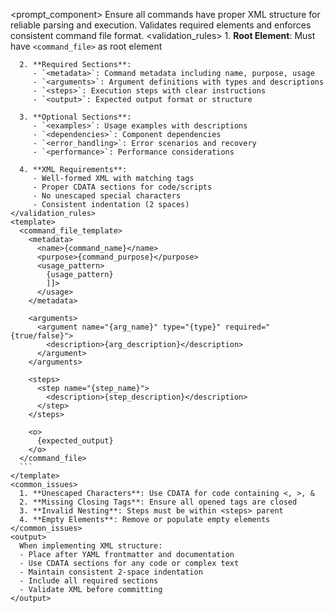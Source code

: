 <prompt_component>
  <step name="XML Structure Validation">
    <description>
      Ensure all commands have proper XML structure for reliable parsing and execution.
      Validates required elements and enforces consistent command file format.
    </description>
    <validation_rules>
      1. **Root Element**: Must have `<command_file>` as root element
      
      2. **Required Sections**:
         - `<metadata>`: Command metadata including name, purpose, usage
         - `<arguments>`: Argument definitions with types and descriptions
         - `<steps>`: Execution steps with clear instructions
         - `<output>`: Expected output format or structure
      
      3. **Optional Sections**:
         - `<examples>`: Usage examples with descriptions
         - `<dependencies>`: Component dependencies
         - `<error_handling>`: Error scenarios and recovery
         - `<performance>`: Performance considerations
      
      4. **XML Requirements**:
         - Well-formed XML with matching tags
         - Proper CDATA sections for code/scripts
         - No unescaped special characters
         - Consistent indentation (2 spaces)
    </validation_rules>
    <template>
      <command_file_template>
        <metadata>
          <name>{command_name}</name>
          <purpose>{command_purpose}</purpose>
          <usage_pattern>
            {usage_pattern}
            ]]>
          </usage>
        </metadata>
        
        <arguments>
          <argument name="{arg_name}" type="{type}" required="{true/false}">
            <description>{arg_description}</description>
          </argument>
        </arguments>
        
        <steps>
          <step name="{step_name}">
            <description>{step_description}</description>
          </step>
        </steps>
        
        <o>
          {expected_output}
        </o>
      </command_file>
      ```
    </template>
    <common_issues>
      1. **Unescaped Characters**: Use CDATA for code containing <, >, &
      2. **Missing Closing Tags**: Ensure all opened tags are closed
      3. **Invalid Nesting**: Steps must be within <steps> parent
      4. **Empty Elements**: Remove or populate empty elements
    </common_issues>
    <output>
      When implementing XML structure:
      - Place after YAML frontmatter and documentation
      - Use CDATA sections for any code or complex text
      - Maintain consistent 2-space indentation
      - Include all required sections
      - Validate XML before committing
    </output>
  </step>
</prompt_component>